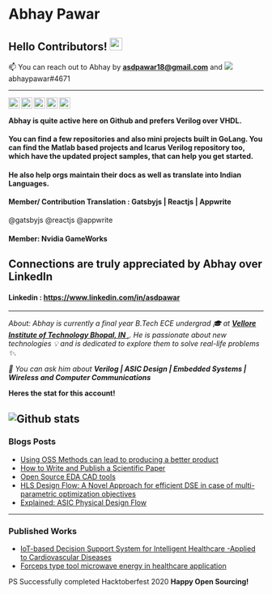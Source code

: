 # Abhay Pawar
 

## Hello Contributors! <img src="https://raw.githubusercontent.com/iampavangandhi/iampavangandhi/master/gifs/Hi.gif" width="25px"></h2>

📫 You can reach out to Abhay by **asdpawar18@gmail.com** and <img src="https://img.shields.io/badge/discord-%237289DA.svg?&style=for-the-badge&logo=discord&logoColor=white"/> abhaypawar#4671

----

<a href="https://github.com/abhaypawar" target="_blank">
  <img align="left" alt="Abhay's Github" width="22px" src="https://cdn.jsdelivr.net/npm/simple-icons@v3/icons/github.svg" />
</a>
<a href="https://instagram.com/asdpawar/" target="_blank">
  <img align="left" alt="Abhay's Instagram" width="22px" src="https://cdn.jsdelivr.net/npm/simple-icons@v3/icons/instagram.svg" />
</a>
<a href="https://twitter.com/asdpawar" target="_blank">
  <img align="left" alt="Abhay's Twitter" width="22px" src="https://cdn.jsdelivr.net/npm/simple-icons@v3/icons/twitter.svg" />
</a>
<a href="https://www.linkedin.com/in/asdpawar/" target="_blank">
  <img align="left" alt="Abhay's Linkdein" width="22px" src="https://cdn.jsdelivr.net/npm/simple-icons@v3/icons/linkedin.svg" />
</a>
<a href="https://github.com/asdpawar" target="_blank">
  <img align="left" alt="Abhay's Github" width="22px" src="https://cdn.jsdelivr.net/npm/simple-icons@v3/icons/github.svg" />
</a>
<br />

#### Abhay is quite active here on Github and prefers Verilog over VHDL.
#### You can find a few repositories and also mini projects built in GoLang. You can find the Matlab based projects and Icarus Verilog repository too, which have the updated project samples, that can help you get started. 

#### He also help orgs maintain their docs as well as translate into Indian Languages.
#### Member/ Contribution Translation : Gatsbyjs | Reactjs | Appwrite
 @gatsbyjs
 @reactjs
 @appwrite
#### Member: Nvidia GameWorks
Connections are truly appreciated by Abhay over LinkedIn
----
#### Linkedin : https://www.linkedin.com/in/asdpawar
----


<p>
 <i> About: Abhay is currently a final year B.Tech ECE undergrad 🎓 at <a href="https://www.vitbhopal.ac.in/" target="_blank"> <b> Vellore Institute of Technology Bhopal, IN </b>,</a>. 
  He is passionate about new technologies 💡 and is dedicated to explore them to solve real-life problems ✨.
  
  💬 You can ask him about **Verilog | ASIC Design | Embedded Systems | Wireless and Computer Communications**
 </i>
</p>
<b> Heres the stat for this account! </b>

![Github stats](https://github-readme-stats.vercel.app/api?username=abhaypawar&count_private=true&show_icons=true&title_color=333&icon_color=333)
----
### Blogs Posts
<!-- BLOG-POST-LIST:START -->
- [Using OSS Methods can lead to producing a better product](https://medium.com/@asdpawar/using-oss-methods-can-lead-to-producing-a-better-product-8482dcf91eba)
- [How to Write and Publish a Scientific Paper](https://www.linkedin.com/pulse/heres-checking-list-how-write-publish-scientific-paper-abhay-pawar)
- [Open Source EDA CAD tools](https://medium.com/@asdpawar/open-source-cad-tools-e439d6ebd028)
- [HLS Design Flow: A Novel Approach for efficient DSE in case of multi-parametric optimization objectives](https://medium.com/@asdpawar/high-level-synthesis-design-flow-a-new-design-space-exploration-approach-57fb9ed84593)
- [Explained: ASIC Physical Design Flow](https://medium.com/@asdpawar/explained-asic-physical-design-flow-b021f1e0290a)
<!-- BLOG-POST-LIST:END -->
---- 
### Published Works
<!-- BLOG-POST-LIST:START -->
- [IoT-based Decision Support System for Intelligent Healthcare -Applied to Cardiovascular Diseases](https://www.researchgate.net/publication/341606607_IoT-based_Decision_Support_System_for_Intelligent_Healthcare_-Applied_to_Cardiovascular_Diseases#fullTextFileContent)
- [Forceps type tool microwave energy in healthcare application](https://www.slideshare.net/AbhayPawar15/forceps-type-tool-microwave-energy-in-healthcare-application?from_m_app=android)
<!-- BLOG-POST-LIST:END -->

PS Successfully completed Hacktoberfest 2020
<b> Happy Open Sourcing! </b>

